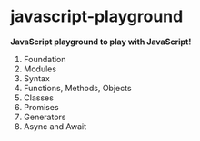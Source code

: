 # javascript-playground

**JavaScript playground to play with JavaScript!**

1. Foundation
2. Modules
3. Syntax
4. Functions, Methods, Objects
5. Classes
6. Promises
7. Generators
8. Async and Await
